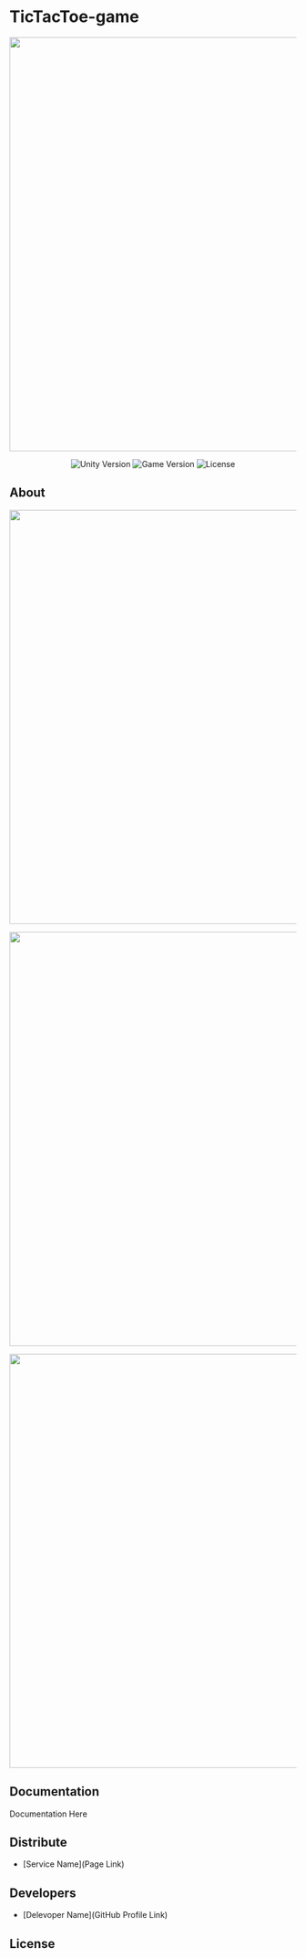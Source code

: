 # TicTacToe-game
<p align="center">
      <img src="Project Logo Url" width="726">
</p>

<p align="center">
   <img src="" alt="Unity Version">
   <img src="" alt="Game Version">
   <img src="" alt="License">
</p>

## About

<p align="center">
      <img src="[Project Logo Url](https://github.com/vivatttt/TicTacToe-game/assets/143903636/e873f6c8-5d0d-4c6e-9ce7-367ba747bed9)" width="726">
</p>
<p align="center">
      <img src="[Project Logo Url](https://github.com/vivatttt/TicTacToe-game/assets/143903636/8a3e15f8-7588-460f-b1f7-853bb61e40c4)" width="726">
</p>
<p align="center">
      <img src="[Project Logo Url](https://github.com/vivatttt/TicTacToe-game/assets/143903636/9fccce3f-dfba-4799-900c-d615f0234cfa)" width="726">
</p>

## Documentation

Documentation Here

## Distribute

- [Service Name](Page Link)


## Developers

- [Delevoper Name](GitHub Profile Link)

## License
##

